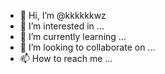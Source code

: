 - 👋 Hi, I’m @kkkkkkwz
- 👀 I’m interested in ...
- 🌱 I’m currently learning ...
- 💞️ I’m looking to collaborate on ...
- 📫 How to reach me ...

<!---
kkkkkkwz/kkkkkkwz is a ✨ special ✨ repository because its `README.md` (this file) appears on your GitHub profile.
You can click the Preview link to take a look at your changes.
--->
